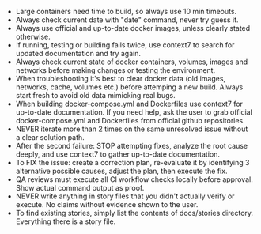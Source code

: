 - Large containers need time to build, so always use 10 min timeouts.
- Always check current date with "date" command, never try guess it.
- Always use official and up-to-date docker images, unless clearly stated otherwise.
- If running, testing or building fails twice, use context7 to search for updated documentation and try again.
- Always check current state of docker containers, volumes, images and networks before making changes or testing the environment.
- When troubleshooting it's best to clear docker data (old images, networks, cache, volumes etc.) before attemping a new build. Always start fresh to avoid old data mimicking real bugs.
- When building docker-compose.yml and Dockerfiles use context7 for up-to-date documentation. If you need help, ask the user to grab official docker-compose.yml and Dockerfiles from official github repositories.
- NEVER iterate more than 2 times on the same unresolved issue without a clear solution path.
- After the second failure: STOP attempting fixes, analyze the root cause deeply, and use context7 to gather up-to-date documentation.
- To FIX the issue: create a correction plan, re-evaluate it by identifying 3 alternative possible causes, adjust the plan, then execute the fix.
- QA reviews must execute all CI workflow checks locally before approval. Show actual command output as proof.
- NEVER write anything in story files that you didn't actually verify or execute. No claims without evidence shown to the user.
- To find existing stories, simply list the contents of docs/stories directory. Everything there is a story file.